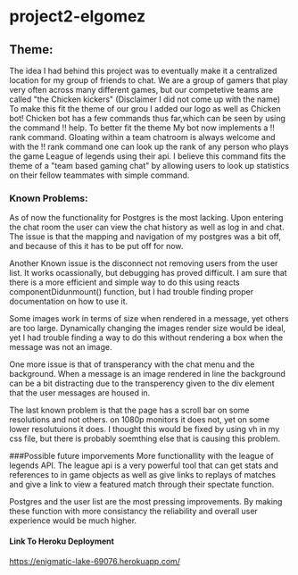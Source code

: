 # project2-elgomez

## Theme:
The idea I had behind this project was to eventually make it a centralized location for my group of friends to chat. 
We are a group of gamers that play very often across many different games, but our competetive teams are called "the Chicken kickers"
(Disclaimer I did not come up with the name) To make this fit the theme of our grou I added our logo as well as Chicken bot! Chicken bot
has a few commands thus far,which can be seen by using the command !! help. To better fit the theme My bot now implements a !! rank command. Gloating within a team chatroom is always welcome and with the !! rank command one can look up the rank of any person who plays the game League of legends using their api. I believe this command fits the theme of a "team based gaming chat" by allowing users to look up statistics on their fellow teammates with simple command.

### Known Problems:
As of now the functionality for Postgres is the most lacking. Upon entering the chat room the user can view the chat history
as well as log in and chat. The issue is that the mapping and navigation of my postgres was a bit off, and because of this it has to be 
put off for now. 

Another Known issue is the disconnect not removing users from the user list. It works ocassionally, but debugging has proved difficult.
I am sure that there is a more efficient and simple way to do this using reacts componentDidunmount() function, but I had trouble finding
proper documentation on how to use it.

Some images work in terms of size when rendered in a message, yet others are too large. Dynamically changing the images render size would be ideal, yet I had trouble finding a way to do this without rendering a box when the message was not an image.

One more issue is that of transperancy with the chat menu and the background. When a message is an image rendered in line the background can be a bit distracting due to the transperency given to the div element that the user messages are housed in.

The last known problem is that the page has a scroll bar on some resolutions and not others. on 1080p monitors it does not, yet on some lower resolutuions it does. I thought this would be fixed by using vh in my css file, but there is probably soemthing else that is causing this problem.

###Possible future imporvements
More functionallity with the league of legends API. The league api is a very powerful tool that can get stats and references to in game objects as well as give links to replays of matches and give a link to view a featured match through their spectate function.

Postgres and the user list are the most pressing improvements. By making these function with more consistancy the reliability and overall user experience would be much higher.
#### Link To Heroku Deployment
https://enigmatic-lake-69076.herokuapp.com/
